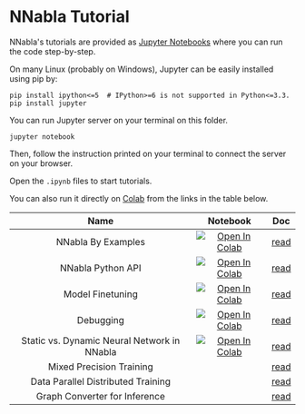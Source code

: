 # NNabla Tutorial

NNabla's tutorials are provided as [Jupyter Notebooks](http://jupyter.org/)
where you can run the code step-by-step.

On many Linux (probably on Windows), Jupyter can be easily installed using pip by:

```shell
pip install ipython<=5  # IPython>=6 is not supported in Python<=3.3.
pip install jupyter
```


You can run Jupyter server on your terminal on this folder.

```shell
jupyter notebook
```

Then, follow the instruction printed on your terminal to connect the server
on your browser.

Open the `.ipynb` files to start tutorials.


You can also run it directly on [Colab](https://colab.research.google.com/) from the links in the table below.


| Name        | Notebook           | Doc  |
|:------------------------------------------------:|:-------------:|:-----:|
| NNabla By Examples      | [![Open In Colab](https://colab.research.google.com/assets/colab-badge.svg)](https://colab.research.google.com/github/sony/nnabla/blob/master/tutorial/by_examples.ipynb) | [read](https://nnabla.readthedocs.io/en/latest/python/tutorial/by_examples.html) |
| NNabla Python API     | [![Open In Colab](https://colab.research.google.com/assets/colab-badge.svg)](https://colab.research.google.com/github/sony/nnabla/blob/master/tutorial/python_api.ipynb) | [read](https://nnabla.readthedocs.io/en/latest/python/tutorial/python_api.html) |
| Model Finetuning      | [![Open In Colab](https://colab.research.google.com/assets/colab-badge.svg)](https://colab.research.google.com/github/sony/nnabla/blob/master/tutorial/model_finetuning.ipynb) | [read](https://nnabla.readthedocs.io/en/latest/python/tutorial/model_finetuning.html) |
| Debugging      | [![Open In Colab](https://colab.research.google.com/assets/colab-badge.svg)](https://colab.research.google.com/github/sony/nnabla/blob/master/tutorial/debugging.ipynb) | [read](https://nnabla.readthedocs.io/en/latest/python/tutorial/debugging.html) |
| Static vs. Dynamic Neural Network in NNabla      | [![Open In Colab](https://colab.research.google.com/assets/colab-badge.svg)](https://colab.research.google.com/github/sony/nnabla/blob/master/tutorial/dynamic_and_static_nn.ipynb) | [read](https://nnabla.readthedocs.io/en/latest/python/tutorial/dynamic_and_static_nn.html) |
| Mixed Precision Training      |  | [read](https://nnabla.readthedocs.io/en/latest/python/tutorial/mixed_precision_training.html) |
| Data Parallel Distributed Training      |  | [read](https://nnabla.readthedocs.io/en/latest/python/tutorial/multi_device_training.html) |
| Graph Converter for Inference      |  | [read](https://nnabla.readthedocs.io/en/latest/python/tutorial/graph_converter_for_inference.html) |
